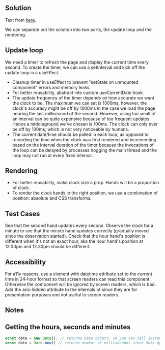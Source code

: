 ## Solution

Text from [here](https://www.greatfrontend.com/questions/user-interface/analog-clock/solution).

We can separate out the solution into two parts, the update loop and the rendering.

## Update loop
We need a timer to refresh the page and display the current time every second. To create the timer, we can use a setInterval and kick off the update loop in a useEffect.

- Cleanup timer in useEffect to prevent "setState on unmounted component" errors and memory leaks.
- For better reusability, abstract into custom useCurrentDate hook.
- The update frequency of the timer depends on how accurate we want the clock to be. The maximum we can set is 1000ms, however, the clock's accuracy might be off by 1000ms in the case we load the page nearing the last millisecond of the second. However, using too small of an interval can be quite expensive because of too frequent updates. Hence a middleground we've chosen is 100ms. The clock can only ever be off by 100ms, which is not very noticeable by humans.
- The current date/time should be polled in each loop, as opposed to recording the time when the clock was first rendered and incrementing based on the interval duration of the timer because the invocations of the loop can be delayed by processes hogging the main thread and the loop may not run at every fixed interval.

## Rendering
- For better reusability, make clock size a prop.  Hands will be a proportion of clock.
- To render the clock hands in the right position, we use a combination of position: absolute and CSS transforms.

## Test Cases
See that the second hand updates every second.
Observe the clock for a minute to see that the minute hand updates correctly (gradually moved since the observation started).
Check that the hour hand's position is different when it's not an exact hour, aka the hour hand's position at 12.00pm and 12.30pm should be different.

## Accessibility
For a11y reasons, use a <time> element with datetime attribute set to the current time in 24-hour format so that screen readers can read this component. Otherwise the component will be ignored by screen readers, which is bad. Add the aria-hidden attribute to the internals of <time> since they are for presentation purposes and not useful to screen readers.

## Notes

## Getting the hours, seconds and minutes
```ts
const date = new Date(); // returns Date object, so you can call instance functions on it, useful to get hours/mins/secs for clock
const date = Date.now() // returns number of milliseconds since Unix epoch (midnight 01 January, 1970 UTC)
```
